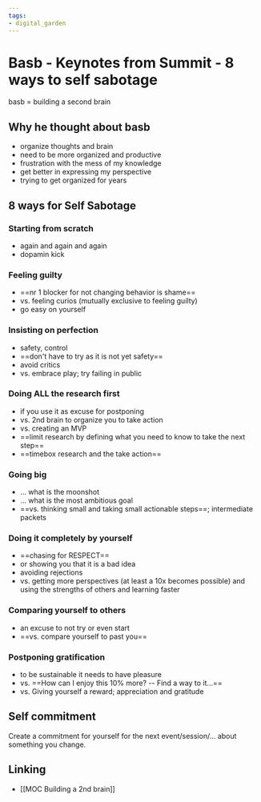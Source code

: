```yaml
---
tags: 
- digital_garden
---
```

# Basb - Keynotes from Summit - 8 ways to self sabotage

basb = building a second brain

## Why he thought about basb
+ organize thoughts and brain
+ need to be more organized and productive
+ frustration with the mess of my knowledge
+ get better in expressing my perspective
+ trying to get organized for years

## 8 ways for Self Sabotage
### Starting from scratch
+ again and again and again
+ dopamin kick

### Feeling guilty
+ ==nr 1 blocker for not changing behavior is shame==
+ vs. feeling curios (mutually exclusive to feeling guilty)
+ go easy on yourself

### Insisting on perfection
+ safety, control
+ ==don't have to try as it is not yet safety==
+ avoid critics
+ vs. embrace play; try failing in public

### Doing ALL the research first
+ if you use it as excuse for postponing
+ vs. 2nd brain to organize you to take action
+ vs. creating an MVP
+ ==limit research by defining what you need to know to take the next step==
+ ==timebox research and the take action==

### Going big
+ ... what is the moonshot
+ ... what is the most ambitious goal
+ ==vs. thinking small and taking small actionable steps==; intermediate packets

### Doing it completely by yourself
+ ==chasing for RESPECT==
+ or showing you that it is a bad idea
+ avoiding rejections
+ vs. getting more perspectives (at least a 10x becomes possible) and using the strengths of others and learning faster

### Comparing yourself to others
+ an excuse to not try or even start
+ ==vs. compare yourself to past you==

### Postponing gratification
+ to be sustainable it needs to have pleasure
+ vs. ==How can I enjoy this 10% more? -- Find a way to it...==
+ vs. Giving yourself a reward; appreciation and gratitude

## Self commitment
Create a commitment for yourself for the next event/session/... about something you change.

## Linking
+ [[MOC Building a 2nd brain]]